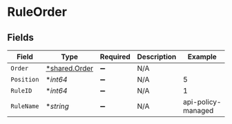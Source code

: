 # RuleOrder


## Fields

| Field                                         | Type                                          | Required                                      | Description                                   | Example                                       |
| --------------------------------------------- | --------------------------------------------- | --------------------------------------------- | --------------------------------------------- | --------------------------------------------- |
| `Order`                                       | [*shared.Order](../../models/shared/order.md) | :heavy_minus_sign:                            | N/A                                           |                                               |
| `Position`                                    | **int64*                                      | :heavy_minus_sign:                            | N/A                                           | 5                                             |
| `RuleID`                                      | **int64*                                      | :heavy_minus_sign:                            | N/A                                           | 1                                             |
| `RuleName`                                    | **string*                                     | :heavy_minus_sign:                            | N/A                                           | api-policy-managed                            |